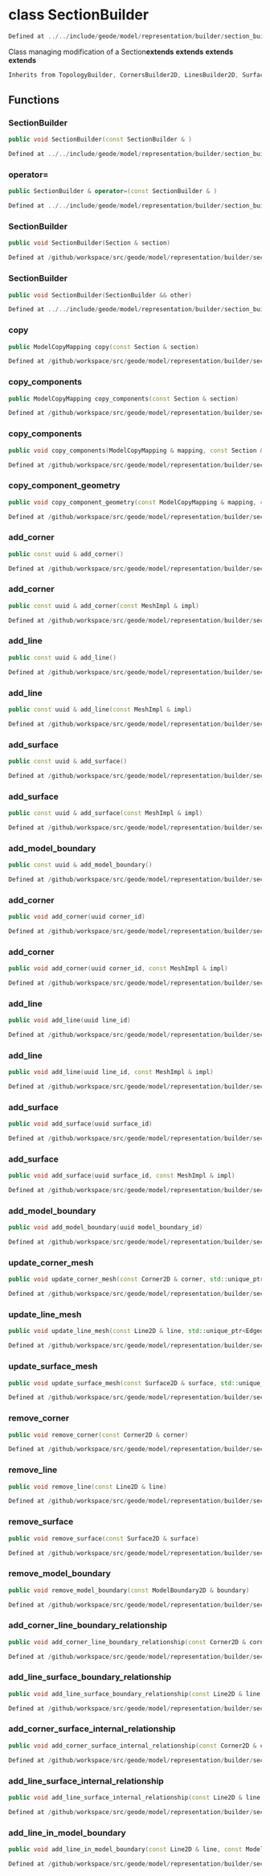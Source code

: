 # class SectionBuilder

```cpp
Defined at ../../include/geode/model/representation/builder/section_builder.h#67
```

 Class managing modification of a Section**extends** **extends** **extends** **extends** 



```cpp
Inherits from TopologyBuilder, CornersBuilder2D, LinesBuilder2D, SurfacesBuilder2D, ModelBoundariesBuilder2D, IdentifierBuilder
```



## Functions

### SectionBuilder

```cpp
public void SectionBuilder(const SectionBuilder & )
```

```cpp
Defined at ../../include/geode/model/representation/builder/section_builder.h#74
```

### operator=

```cpp
public SectionBuilder & operator=(const SectionBuilder & )
```

```cpp
Defined at ../../include/geode/model/representation/builder/section_builder.h#74
```

### SectionBuilder

```cpp
public void SectionBuilder(Section & section)
```

```cpp
Defined at /github/workspace/src/geode/model/representation/builder/section_builder.cpp#40
```

### SectionBuilder

```cpp
public void SectionBuilder(SectionBuilder && other)
```

```cpp
Defined at ../../include/geode/model/representation/builder/section_builder.h#80
```

### copy

```cpp
public ModelCopyMapping copy(const Section & section)
```

```cpp
Defined at /github/workspace/src/geode/model/representation/builder/section_builder.cpp#51
```

### copy_components

```cpp
public ModelCopyMapping copy_components(const Section & section)
```

```cpp
Defined at /github/workspace/src/geode/model/representation/builder/section_builder.cpp#67
```

### copy_components

```cpp
public void copy_components(ModelCopyMapping & mapping, const Section & section)
```

```cpp
Defined at /github/workspace/src/geode/model/representation/builder/section_builder.cpp#81
```

### copy_component_geometry

```cpp
public void copy_component_geometry(const ModelCopyMapping & mapping, const Section & section)
```

```cpp
Defined at /github/workspace/src/geode/model/representation/builder/section_builder.cpp#94
```

### add_corner

```cpp
public const uuid & add_corner()
```

```cpp
Defined at /github/workspace/src/geode/model/representation/builder/section_builder.cpp#109
```

### add_corner

```cpp
public const uuid & add_corner(const MeshImpl & impl)
```

```cpp
Defined at /github/workspace/src/geode/model/representation/builder/section_builder.cpp#116
```

### add_line

```cpp
public const uuid & add_line()
```

```cpp
Defined at /github/workspace/src/geode/model/representation/builder/section_builder.cpp#123
```

### add_line

```cpp
public const uuid & add_line(const MeshImpl & impl)
```

```cpp
Defined at /github/workspace/src/geode/model/representation/builder/section_builder.cpp#130
```

### add_surface

```cpp
public const uuid & add_surface()
```

```cpp
Defined at /github/workspace/src/geode/model/representation/builder/section_builder.cpp#137
```

### add_surface

```cpp
public const uuid & add_surface(const MeshImpl & impl)
```

```cpp
Defined at /github/workspace/src/geode/model/representation/builder/section_builder.cpp#144
```

### add_model_boundary

```cpp
public const uuid & add_model_boundary()
```

```cpp
Defined at /github/workspace/src/geode/model/representation/builder/section_builder.cpp#151
```

### add_corner

```cpp
public void add_corner(uuid corner_id)
```

```cpp
Defined at /github/workspace/src/geode/model/representation/builder/section_builder.cpp#157
```

### add_corner

```cpp
public void add_corner(uuid corner_id, const MeshImpl & impl)
```

```cpp
Defined at /github/workspace/src/geode/model/representation/builder/section_builder.cpp#162
```

### add_line

```cpp
public void add_line(uuid line_id)
```

```cpp
Defined at /github/workspace/src/geode/model/representation/builder/section_builder.cpp#167
```

### add_line

```cpp
public void add_line(uuid line_id, const MeshImpl & impl)
```

```cpp
Defined at /github/workspace/src/geode/model/representation/builder/section_builder.cpp#172
```

### add_surface

```cpp
public void add_surface(uuid surface_id)
```

```cpp
Defined at /github/workspace/src/geode/model/representation/builder/section_builder.cpp#177
```

### add_surface

```cpp
public void add_surface(uuid surface_id, const MeshImpl & impl)
```

```cpp
Defined at /github/workspace/src/geode/model/representation/builder/section_builder.cpp#182
```

### add_model_boundary

```cpp
public void add_model_boundary(uuid model_boundary_id)
```

```cpp
Defined at /github/workspace/src/geode/model/representation/builder/section_builder.cpp#187
```

### update_corner_mesh

```cpp
public void update_corner_mesh(const Corner2D & corner, std::unique_ptr<PointSet2D> mesh)
```

```cpp
Defined at /github/workspace/src/geode/model/representation/builder/section_builder.cpp#192
```

### update_line_mesh

```cpp
public void update_line_mesh(const Line2D & line, std::unique_ptr<EdgedCurve2D> mesh)
```

```cpp
Defined at /github/workspace/src/geode/model/representation/builder/section_builder.cpp#200
```

### update_surface_mesh

```cpp
public void update_surface_mesh(const Surface2D & surface, std::unique_ptr<SurfaceMesh2D> mesh)
```

```cpp
Defined at /github/workspace/src/geode/model/representation/builder/section_builder.cpp#208
```

### remove_corner

```cpp
public void remove_corner(const Corner2D & corner)
```

```cpp
Defined at /github/workspace/src/geode/model/representation/builder/section_builder.cpp#216
```

### remove_line

```cpp
public void remove_line(const Line2D & line)
```

```cpp
Defined at /github/workspace/src/geode/model/representation/builder/section_builder.cpp#223
```

### remove_surface

```cpp
public void remove_surface(const Surface2D & surface)
```

```cpp
Defined at /github/workspace/src/geode/model/representation/builder/section_builder.cpp#230
```

### remove_model_boundary

```cpp
public void remove_model_boundary(const ModelBoundary2D & boundary)
```

```cpp
Defined at /github/workspace/src/geode/model/representation/builder/section_builder.cpp#237
```

### add_corner_line_boundary_relationship

```cpp
public void add_corner_line_boundary_relationship(const Corner2D & corner, const Line2D & line)
```

```cpp
Defined at /github/workspace/src/geode/model/representation/builder/section_builder.cpp#244
```

### add_line_surface_boundary_relationship

```cpp
public void add_line_surface_boundary_relationship(const Line2D & line, const Surface2D & surface)
```

```cpp
Defined at /github/workspace/src/geode/model/representation/builder/section_builder.cpp#250
```

### add_corner_surface_internal_relationship

```cpp
public void add_corner_surface_internal_relationship(const Corner2D & corner, const Surface2D & surface)
```

```cpp
Defined at /github/workspace/src/geode/model/representation/builder/section_builder.cpp#256
```

### add_line_surface_internal_relationship

```cpp
public void add_line_surface_internal_relationship(const Line2D & line, const Surface2D & surface)
```

```cpp
Defined at /github/workspace/src/geode/model/representation/builder/section_builder.cpp#262
```

### add_line_in_model_boundary

```cpp
public void add_line_in_model_boundary(const Line2D & line, const ModelBoundary2D & boundary)
```

```cpp
Defined at /github/workspace/src/geode/model/representation/builder/section_builder.cpp#268
```



